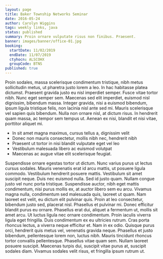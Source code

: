 ```yaml
---
layout: page
title: Baker Township Networks Seminar
date: 2016-05-24
author: Carolyn Wiggins
tags: weekly links, java
status: published
summary: Proin ornare vulputate risus non finibus. Praesent.
banner: images/banner/office-01.jpg
booking:
  startDate: 11/02/2019
  endDate: 11/07/2019
  ctyhocn: ALSCOHX
  groupCode: BTNS
published: true
---
```

Proin sodales, massa scelerisque condimentum tristique, nibh metus sollicitudin metus, ut pharetra justo lorem a leo. In hac habitasse platea dictumst. Praesent gravida justo eu nisl imperdiet semper. Fusce vitae tortor nibh. Nunc eget semper sem. Maecenas sed elit imperdiet, euismod nisl dignissim, bibendum massa. Integer gravida, nisi a euismod bibendum, ipsum ligula tristique felis, non lacinia nisl ante sed mi. Mauris scelerisque vel sapien quis bibendum. Nulla non ornare nisl, at dictum risus. In hendrerit quam massa, ac tempor sem tempus ut. Aenean ex nisi, blandit et nisi vitae, porttitor aliquet mi.

* In sit amet magna maximus, cursus tellus a, dignissim velit
* Donec non mauris consectetur, mollis nibh nec, hendrerit nibh
* Praesent ut tortor in nisi blandit vulputate eget vel leo
* Vestibulum malesuada libero ac euismod volutpat
* Maecenas ac augue vitae elit scelerisque feugiat.

Suspendisse ornare egestas tortor ut dictum. Nunc varius purus ut lectus cursus sodales. Mauris venenatis erat id arcu mattis, ut posuere ligula commodo. Vestibulum hendrerit posuere mattis. Vestibulum sit amet suscipit neque. Duis nec euismod nulla. Sed id justo quam. Nullam congue justo vel nunc porta tristique. Suspendisse auctor, nibh eget mattis condimentum, nisi purus mollis ex, at auctor libero sem eu arcu. Vivamus magna nulla, condimentum sed malesuada quis, laoreet ut quam. Nam laoreet est velit, eu dictum elit pulvinar quis. Proin at leo consectetur, bibendum justo sed, placerat nisl. Phasellus et pulvinar mi. Donec efficitur blandit purus eu ornare. Phasellus erat dui, aliquet a fermentum ut, mollis sit amet arcu. Ut luctus ligula nec ornare condimentum.
Proin iaculis viverra ligula eget fringilla. Duis condimentum ex eu ultricies rutrum. Cras porta rhoncus lectus, a viverra neque efficitur et. Nam in ex odio. Quisque purus orci, hendrerit quis metus vel, venenatis gravida neque. Phasellus et justo bibendum, pellentesque lorem non, luctus nibh. Mauris tincidunt rhoncus tortor convallis pellentesque. Phasellus vitae quam sem. Nullam laoreet posuere suscipit. Maecenas turpis dui, suscipit vitae purus at, suscipit sodales diam. Vivamus sodales velit risus, et fringilla ipsum rutrum ut.
